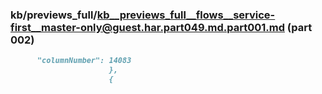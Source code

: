 ### kb/previews_full/kb__previews_full__flows__service-first__master-only@guest.har.part049.md.part001.md (part 002)

```md
      "columnNumber": 14083
                      },
                      {
                 
```

```
